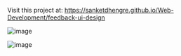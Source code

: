 Visit this project at: https://sanketdhengre.github.io/Web-Development/feedback-ui-design

![image](https://github.com/SanketDhengre/Web-Development/assets/83276393/8340b93e-00cf-43e5-9653-cc1aed8a09f0)

![image](https://github.com/SanketDhengre/Web-Development/assets/83276393/63c97412-d456-4c3e-8300-5794cea06e73)
